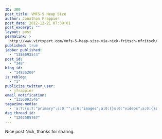 ```yaml
---
ID: 300
post_title: VMFS-5 Heap Size
author: Jonathan Frappier
post_date: 2012-12-21 07:39:01
post_excerpt: ""
layout: post
permalink: >
  http://www.virtxpert.com/vmfs-5-heap-size-via-nick-fritsch-nfritsch/
published: true
jabber_published:
  - "1356093544"
post_id:
  - "348"
blog_id:
  - "14836200"
is_reblog:
  - "1"
publicize_twitter_user:
  - jfrappier
email_notification:
  - "1356093546"
tagazine-media:
  - 'a:7:{s:7:"primary";s:0:"";s:6:"images";a:0:{}s:6:"videos";a:0:{}s:11:"image_count";i:0;s:6:"author";s:7:"7110326";s:7:"blog_id";s:8:"38472741";s:9:"mod_stamp";s:19:"2012-12-21 12:40:19";}'
dsq_thread_id:
  - "1202585767"
---
```

Nice post Nick, thanks for sharing.